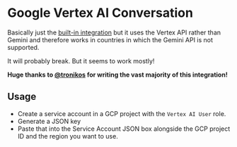 # Google Vertex AI Conversation

Basically just the [built-in integration](https://www.home-assistant.io/integrations/google_generative_ai_conversation/) but it uses the Vertex API rather than Gemini and therefore works in countries in which the Gemini API is not supported.

It will probably break. But it seems to work mostly!

**Huge thanks to [@tronikos](https://github.com/tronikos) for writing the vast majority of this integration!**

## Usage

- Create a service account in a GCP project with the `Vertex AI User` role.
- Generate a JSON key
- Paste that into the Service Account JSON box alongside the GCP project ID and the region you want to use.
